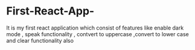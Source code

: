 # First-React-App-
It is my first react application which consist of features like enable dark mode , speak functionality , contvert to uppercase ,convert to lower case and clear functionality also 
